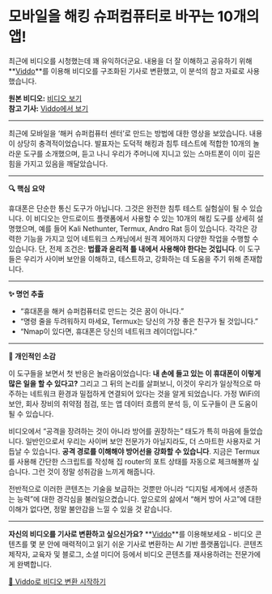 # 모바일을 해킹 슈퍼컴퓨터로 바꾸는 10개의 앱!

최근에 비디오를 시청했는데 꽤 유익하더군요. 내용을 더 잘 이해하고 공유하기 위해 **[Viddo](https://viddo.pro/)**를 이용해 비디오를 구조화된 기사로 변환했고, 이 분석의 참고 자료로 사용했습니다.

**원본 비디오:** [비디오 보기](https://www.youtube.com/watch?v=ubbOuusLpUI)  
**참고 기사:** [Viddo에서 보기](https://viddo.pro/zh/video-result/2aa73b1f-0b88-4042-a425-7455d153b68a)

---

최근에 모바일을 ‘해커 슈퍼컴퓨터 센터’로 만드는 방법에 대한 영상을 보았습니다. 내용이 상당히 충격적이었습니다. 발표자는 도덕적 해킹과 침투 테스트에 적합한 10개의 놀라운 도구를 소개했으며, 듣고 나니 우리가 주머니에 지니고 있는 스마트폰이 이미 깊은 힘을 가지고 있음을 깨달았습니다.

---

**🔍 핵심 요약**

휴대폰은 단순한 통신 도구가 아닙니다. 그것은 완전한 침투 테스트 실험실이 될 수 있습니다. 이 비디오는 안드로이드 플랫폼에서 사용할 수 있는 10개의 해킹 도구를 상세히 설명했으며, 예를 들어 Kali Nethunter, Termux, Andro Rat 등이 있습니다. 각각은 강력한 기능을 가지고 있어 네트워크 스캐닝에서 원격 제어까지 다양한 작업을 수행할 수 있습니다. 단, 전제 조건은: **법률과 윤리적 틀 내에서 사용해야 한다는 것입니다**. 이 도구들은 우리가 사이버 보안을 이해하고, 테스트하고, 강화하는 데 도움을 주기 위해 존재합니다.

---

**✨ 명언 추출**

- “휴대폰을 해커 슈퍼컴퓨터로 만드는 것은 꿈이 아니다.”
- “명령 줄을 두려워하지 마세요, Termux는 당신의 가장 좋은 친구가 될 것입니다.”
- “Nmap이 있다면, 휴대폰은 당신의 네트워크 레이더입니다.”

---

**💭 개인적인 소감**

이 도구들을 보면서 첫 반응은 놀라움이었습니다: **내 손에 들고 있는 이 휴대폰이 이렇게 많은 일을 할 수 있다고?** 그리고 그 뒤의 논리를 살펴보니, 이것이 우리가 일상적으로 마주하는 네트워크 환경과 밀접하게 연결되어 있다는 것을 알게 되었습니다. 가정 WiFi의 보안, 회사 장비의 취약점 점검, 또는 앱 데이터 흐름의 분석 등, 이 도구들이 큰 도움이 될 수 있습니다.

비디오에서 “공격을 장려하는 것이 아니라 방어를 권장하는” 태도가 특히 마음에 들었습니다. 일반인으로서 우리는 사이버 보안 전문가가 아닐지라도, 더 스마트한 사용자로 거듭날 수 있습니다. **공격 경로를 이해해야 방어선을 강화할 수 있습니다**. 지금은 Termux를 사용해 간단한 스크립트를 작성해 집 router의 포트 상태를 자동으로 체크해볼까 싶습니다. 그런 것이 정말 성취감을 느끼게 해줍니다.

전반적으로 이러한 콘텐츠는 기술을 보급하는 것뿐만 아니라 “디지털 세계에서 생존하는 능력”에 대한 경각심을 불러일으켰습니다. 앞으로의 삶에서 “해커 방어 사고”에 대한 이해가 없다면, 정말 불안감을 느낄 수 있을 것 같습니다.

---

**자신의 비디오를 기사로 변환하고 싶으신가요?** **[Viddo](https://viddo.pro/)**를 이용해보세요 - 비디오 콘텐츠를 몇 분 안에 매력적이고 읽기 쉬운 기사로 변환하는 AI 기반 플랫폼입니다. 콘텐츠 제작자, 교육자 및 블로그, 소셜 미디어 등에서 비디오 콘텐츠를 재사용하려는 전문가에게 완벽합니다.

[🚀 Viddo로 비디오 변환 시작하기](https://viddo.pro/)